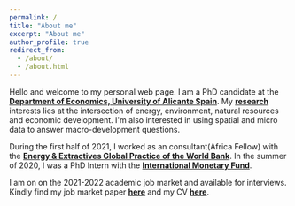 ```yaml
---
permalink: /
title: "About me"
excerpt: "About me"
author_profile: true
redirect_from: 
  - /about/
  - /about.html
---
```


Hello and welcome to my personal web page. I am  a PhD candidate at the [**Department of Economics, University of Alicante Spain**](http://fae.ua.es/FAEX/). My [**research**](research.md) interests lies at the intersection of energy, environment, natural resources and economic development. I'm also interested in using spatial and micro data to answer macro-development questions. 

During the first half of 2021, I worked as an consultant(Africa Fellow) with  the [**Energy & Extractives Global Practice of the  World Bank**](https://www.worldbank.org/en/topic/energy). In the summer of 2020, I was a PhD Intern with the [**International Monetary Fund**](https://www.imf.org/en/About/Recruitment/working-at-the-imf/fund-internship-program).  


I am on on the 2021-2022 academic job market and available for interviews. Kindly find my job market paper  [**here**](http://papers.abrahamlartey.com/Abraham_Lartey_JMP.pdf) and  my CV [**here**](http://papers.abrahamlartey.com/Abraham_Lartey_CV.pdf).

